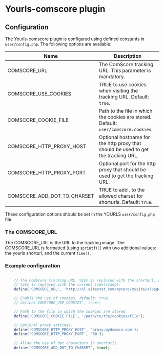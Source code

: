 Yourls-comscore plugin
======================

## Configuration

The Yourls-comscore plugin is configured using defined constants in 
`user/config.php`. The following options are available:

 Name                        | Description 
-----------------------------|--------------------------------------------------------
 COMSCORE_URL                | The ComScore tracking URL. This parameter is mandatory.
 COMSCORE_USE_COOKIES        | TRUE to use cookies when visiting the tracking URL. Default: `true`.
 COMSCORE_COOKIE_FILE        | Path to the file in which the cookies are stored. Default: `user/comscore.cookies`.
 COMSCORE_HTTP_PROXY_HOST    | Optional hostname for the http proxy that should be used to get the tracking URL.
 COMSCORE_HTTP_PROXY_PORT    | Optional port for the http proxy that should be used to get the tracking URL.
 COMSCORE_ADD_DOT_TO_CHARSET | TRUE to add . to the allowed charset for shorturls. Default: `true`.

These configuration options should be set in the YOURLS `user/config.php` file.

### The COMSCORE_URL

The COMSCORE_URL is the URL to the tracking image. The COMSCORE_URL is 
formatted (using `sprintf()`) with two additional values: the yourls shorturl, 
and the current `time()`.

### Example configuration

```php

    // The ComScore tracking URL. %1$s is replaced with the shorturl, and 
    // %2$s is replaced with the current time(stamp).
    define('COMSCORE_URL', 'http://nl.sitestat.com/mycorp/mysite/s?page.%1$s&ns__t=%2$s');

    // Enable the use of cookies, default: true.
    // define('COMSCORE_USE_COOKIES', true);

    // Path to the file in which the cookies are stored.
    define('COMSCORE_COOKIE_FILE', '/path/to/the/cookies/file');

    // Optional proxy settings.
    define('COMSCORE_HTTP_PROXY_HOST', 'proxy.mydomain.com');
    define('COMSCORE_HTTP_PROXY_PORT', '80');
    
    // Allow the use of dot characters in shorturls.
    define('COMSCORE_ADD_DOT_TO_CHARSET', true);

```
